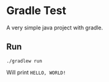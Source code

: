 Gradle Test
==========

A very simple java project with gradle.

Run
---

    ./gradlew run

Will print `HELLO, WORLD!`
